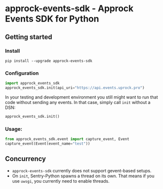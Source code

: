 # approck-events-sdk - Approck Events SDK for Python

## Getting started

### Install

```
pip install --upgrade approck-events-sdk
```

### Configuration

```python
import approck_events_sdk
approck_events_sdk.init(api_uri="https://api.events.uprock.pro")
```

In your testing and development environment you still might want to run that
code without sending any events. In that case, simply call `init` without a
DSN:

```python
approck_events_sdk.init()
```

### Usage:

```python
from approck_events_sdk.event import capture_event, Event
capture_event(Event(event_name="test"))
```

## Concurrency

- `approck-events-sdk` currently does not support gevent-based setups.
- On `init`, Sentry-Python spawns a thread on its own. That means if you use
  `uwsgi`, you currently need to enable threads.
